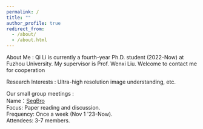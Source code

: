 ```yaml
---
permalink: /
title: ""
author_profile: true
redirect_from: 
  - /about/
  - /about.html
---
```


About Me
:   Qi Li is currently a fourth-year Ph.D. student (2022-Now) at Fuzhou University. My supervisor is Prof. Wenxi Liu. Welcome to contact me for cooperation

Research Interests
:   Ultra-high resolution image understanding, etc.

Our small group meetings
:   
Name：[SegBro](https://segbro.github.io)  
Focus: Paper reading and discussion.  
Frequency: Once a week (Nov 1 '23-Now).  
Attendees: 3-7 members.
